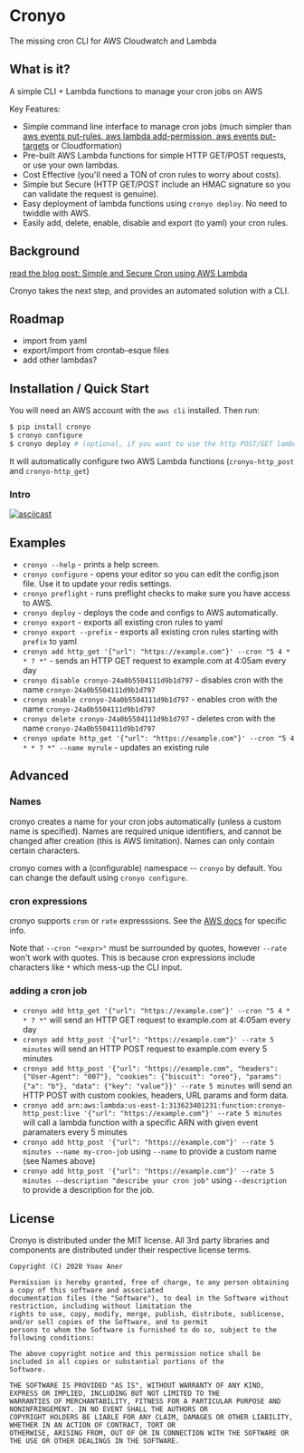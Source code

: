 # Cronyo

The missing cron CLI for AWS Cloudwatch and Lambda

## What is it?

A simple CLI + Lambda functions to manage your cron jobs on AWS

Key Features:

* Simple command line interface to manage cron jobs (much simpler than
  [aws events put-rules, aws lambda add-permission, aws events put-targets](https://docs.aws.amazon.com/AmazonCloudWatch/latest/events/RunLambdaSchedule.html) or Cloudformation)
* Pre-built AWS Lambda functions for simple HTTP GET/POST requests, or use your own lambdas.
* Cost Effective (you'll need a TON of cron rules to worry about costs).
* Simple but Secure (HTTP GET/POST include an HMAC signature so you can validate the request is genuine).
* Easy deployment of lambda functions using `cronyo deploy`. No need to twiddle with AWS.
* Easily add, delete, enable, disable and export (to yaml) your cron rules.

## Background

[read the blog post: Simple and Secure Cron using AWS Lambda](https://blog.gingerlime.com/2019/simple-and-secure-cron-using-aws-lambda/)

Cronyo takes the next step, and provides an automated solution with a CLI.

## Roadmap

* import from yaml
* export/import from crontab-esque files
* add other lambdas?

## Installation / Quick Start

You will need an AWS account with the `aws cli` installed. Then run:

```bash
$ pip install cronyo
$ cronyo configure
$ cronyo deploy # (optional, if you want to use the http POST/GET lambdas)
```

It will automatically configure two AWS Lambda functions (`cronyo-http_post` and `cronyo-http_get`)

### Intro

[![asciicast](https://asciinema.org/a/GT9xw6LwMGhKg1fi8EOAnEhsp.svg)](https://asciinema.org/a/GT9xw6LwMGhKg1fi8EOAnEhsp)

## Examples

* `cronyo --help` - prints a help screen.
* `cronyo configure` - opens your editor so you can edit the config.json file. Use it to update your redis settings.
* `cronyo preflight` - runs preflight checks to make sure you have access to AWS.
* `cronyo deploy` - deploys the code and configs to AWS automatically.
* `cronyo export` - exports all existing cron rules to yaml
* `cronyo export --prefix` - exports all existing cron rules starting with `prefix` to yaml
* `cronyo add http_get '{"url": "https://example.com"}' --cron "5 4 * * ? *"` - sends an HTTP GET request to example.com at 4:05am every day
* `cronyo disable cronyo-24a0b5504111d9b1d797` - disables cron with the name `cronyo-24a0b5504111d9b1d797`
* `cronyo enable cronyo-24a0b5504111d9b1d797` - enables cron with the name `cronyo-24a0b5504111d9b1d797`
* `cronyo delete cronyo-24a0b5504111d9b1d797` - deletes cron with the name `cronyo-24a0b5504111d9b1d797`
* `cronyo update http_get '{"url": "https://example.com"}' --cron "5 4 * * ? *" --name myrule` - updates an existing rule

## Advanced

### Names

cronyo creates a name for your cron jobs automatically (unless a custom name is specified). Names are required unique identifiers, and cannot be changed after creation (this is AWS limitation). Names can only contain certain characters.

cronyo comes with a (configurable) namespace -- `cronyo` by default. You can change the default using `cronyo configure`.

### cron expressions

cronyo supports `cron` or `rate` expresssions. See the [AWS
docs](https://docs.aws.amazon.com/AmazonCloudWatch/latest/events/ScheduledEvents.html) for specific info.

Note that `--cron "<expr>"` must be surrounded by quotes, however `--rate` won't work with quotes. This is because cron
expressions include characters like `*` which mess-up the CLI input.

### adding a cron job

* `cronyo add http_get '{"url": "https://example.com"}' --cron "5 4 * * ? *"` will send an HTTP GET request to example.com at 4:05am every day
* `cronyo add http_post '{"url": "https://example.com"}' --rate 5 minutes` will send an HTTP POST request to example.com every 5 minutes
* `cronyo add http_post '{"url": "https://example.com", "headers": {"User-Agent": "007"}, "cookies": {"biscuit": "oreo"}, "params": {"a": "b"}, "data": {"key": "value"}}' --rate 5 minutes` will send an HTTP POST with custom cookies, headers, URL params and form data.
* `cronyo add arn:aws:lambda:us-east-1:313623401231:function:cronyo-http_post:live '{"url": "https://example.com"}' --rate 5 minutes` will call a lambda function with a specific ARN with given event paramaters every 5 minutes
* `cronyo add http_post '{"url": "https://example.com"}' --rate 5 minutes --name my-cron-job` using `--name` to provide a custom name (see Names above)
* `cronyo add http_post '{"url": "https://example.com"}' --rate 5 minutes --description "describe your cron job"` using `--description` to provide a description for the job.

## License

Cronyo is distributed under the MIT license. All 3rd party libraries and components are distributed under their
respective license terms.

```
Copyright (C) 2020 Yoav Aner

Permission is hereby granted, free of charge, to any person obtaining a copy of this software and associated
documentation files (the "Software"), to deal in the Software without restriction, including without limitation the
rights to use, copy, modify, merge, publish, distribute, sublicense, and/or sell copies of the Software, and to permit
persons to whom the Software is furnished to do so, subject to the following conditions:

The above copyright notice and this permission notice shall be included in all copies or substantial portions of the
Software.

THE SOFTWARE IS PROVIDED "AS IS", WITHOUT WARRANTY OF ANY KIND, EXPRESS OR IMPLIED, INCLUDING BUT NOT LIMITED TO THE
WARRANTIES OF MERCHANTABILITY, FITNESS FOR A PARTICULAR PURPOSE AND NONINFRINGEMENT. IN NO EVENT SHALL THE AUTHORS OR
COPYRIGHT HOLDERS BE LIABLE FOR ANY CLAIM, DAMAGES OR OTHER LIABILITY, WHETHER IN AN ACTION OF CONTRACT, TORT OR
OTHERWISE, ARISING FROM, OUT OF OR IN CONNECTION WITH THE SOFTWARE OR THE USE OR OTHER DEALINGS IN THE SOFTWARE.
```

